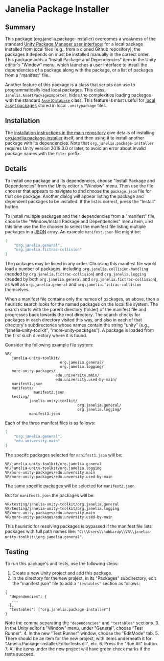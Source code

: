 # Janelia Package Installer

## Summary

This package (org.janelia.package-installer) overcomes a weakness of the standard [Unity Package Manager user interface](https://docs.unity3d.com/Manual/upm-ui.html): for a local package installed from local files (e.g., from a cloned Github repository), the packages it depends on must be installed manually in the correct order.  This package adds a "Install Package and Dependencies" item in the Unity editor's "Window" menu, which launches a user interface to install the dependencies of a package along with the package, or a list of packages from a "manifest" file.

Another feature of this package is a class that scripts can use to programmatically load local packages.  This class, `Janelia.AssetPackageImporter`, hides the complexities loading packages with the standard  [`AssetDatabase`](https://docs.unity3d.com/ScriptReference/AssetDatabase-importPackageStarted.html) class.  This feature is most useful for [local asset packages](https://docs.unity3d.com/Manual/AssetPackages.html) stored in local `.unitypackage` files.

## Installation

The [installation instructions in the main repository](https://github.com/JaneliaSciComp/janelia-unity-toolkit/blob/master/README.md#installation) give details of installing [org.janelia.package-installer](https://github.com/JaneliaSciComp/janelia-unity-toolkit/tree/master/org.janelia.package-installer) itself, and then using it to install another package with its dependencies.  Note that `org.janelia.package-installer` requires Unity version 2019.3.0 or later, to avoid an error about invalid package names with the `file:` prefix.

## Details

To install one package and its dependencies, choose "Install Package and Dependencies" from the Unity editor's "Window" menu.  Then use the file chooser that appears to navigate to and choose the `package.json` file for that one package.  Another dialog will appear listing the package and dependent packages to be installed.  If the list is correct, press the "Install" button.

To install multiple packages and their dependencies from a "manifest" file, choose the "Window/Install Package and Dependencies" menu item, and this time use the file chooser to select the manifest file listing multiple packages in a [JSON](https://en.wikipedia.org/wiki/JSON) array.  An example `manifest.json` file might be:
```json
[
    "org.janelia.general",
    "org.janelia.fictrac-collision"
]
```
The packages may be listed in any order.  Choosing this manifest file would load a number of packages, including `org.janelia.collision-handling` (needed by `org.janelia.fictrac-collision`) and `org.janelia.logging` (needed by both  `org.janelia.general` and `org.janelia.fictrac-collision`), as well as `org.janelia.general` and `org.janelia.fictrac-collision` themselves.

When a manifest file contains only the names of packages, as above, then a heuristic search looks for the named packages on the local file system.  The search starts with the parent directory (folder) of the manifest file and progresses back towards the root directory.  The search checks for packages in each directory visited this way, and also in each of that directory's subdirectories whose names contain the string "unity" (e.g., "janelia-unity-toolkit", "more-unity-packages").  A package is loaded from the first such directory where it is found.

Consider the following example file system:
```
VR/
   janelia-unity-toolkit/
                         org.janelia.general/
                         org.janelia.logging/
   more-unity-packages/
                       edu.university.main/
                       edu.university.used-by-main/
   manifest1.json
   manifests/
             manifest2.json
   testing/
           janelia-unity-toolkit/
                                 org.janelia.general/
                                 org.janelia.logging/
           manifest3.json
```
Each of the three manifest files is as follows:
```json
[
    "org.janelia.general",
    "edu.university.main"
]
```

The specifc packages selected for `manifest1.json` will be:
```
VR/janelia-unity-toolkit/org.janelia.general
VR/janelia-unity-toolkit/org.janelia.logging
VR/more-unity-packages/edu.unversity.main
VR/more-unity-packages/edu.unversity.used-by-main
```
The same specific packages will be selected for `manifest2.json`.

But for `manifest3.json` the packages will be:
```
VR/testing/janelia-unity-toolkit/org.janelia.general
VR/testing/janelia-unity-toolkit/org.janelia.logging
VR/more-unity-packages/edu.unversity.main
VR/more-unity-packages/edu.unversity.used-by-main
```

This heuristic for resolving packages is bypassed if the manifest file lists packages with full path names like:
`"C:\\Users\\hubbardp\\VR\\janelia-unity-toolkit\\org.janelia.general"`.

## Testing

To run this package's unit tests, use the following steps:
1. Create a new Unity project and add this package.
2. In the directory for the new project, in its "Packages" subdirectory, edit the "manifest.json" file to add a `"testables"` section as follows:
```
{
  "dependencies": {
   ...
  },
  "testables": ["org.janelia.package-installer"]
}
```
Note the comma separating the `"dependencies"` and `"testables"` sections.
3. In the Unity editor's "Window" menu, under "General", choose "Test Runner".
4. In the new "Test Runner" window, choose the "EditMode" tab.
5. There should be an item for the new project, with items underneath it for "Janelia.Package-installer.EditorTests.dll", etc.
6. Press the "Run All" button.
7. All the items under the new project will have green check marks if the tests succeed.
